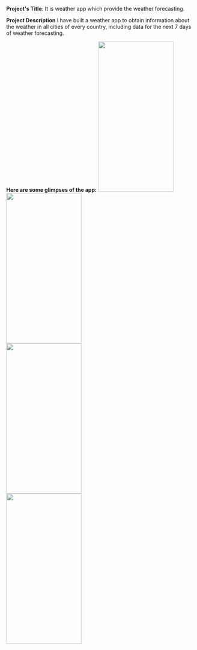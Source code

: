 **Project's Title**:
It is weather app which provide the weather forecasting.

**Project Description**
I have built a weather app to obtain information about the weather in all cities of every country, including data for the next 7 days of weather forecasting.

**Here are some glimpses of the app:**
<img src="https://github.com/harshpathak0/React-Native-Weather-App/assets/136677724/7a7a94f1-57e3-4d70-9cf8-b92341f8ad6b" width="200" height="400" >
<br/>
<img src="https://github.com/harshpathak0/React-Native-Weather-App/assets/136677724/1e9527ba-d7f0-42ab-a0ab-42b44997272d" width="200" height="400" >
<br/>
<img src="https://github.com/harshpathak0/React-Native-Weather-App/assets/136677724/968436a4-47d2-4141-a9bb-f51cf9ffb08f" width="200" height="400" >
<br/>
<img src="https://github.com/harshpathak0/React-Native-Weather-App/assets/136677724/96aee7d0-927d-4c39-82b7-0955e893aeab" width="200" height="400" >








